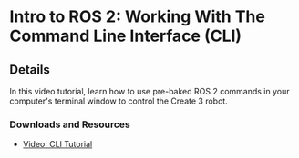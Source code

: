 # Intro to ROS 2: Working With The Command Line Interface (CLI)
## Details
In this video tutorial, learn how to use pre-baked ROS 2 commands in your computer's terminal window to control the Create 3 robot.
### Downloads and Resources
* [Video: CLI Tutorial](https://bcove.video/3UDjGK5)
